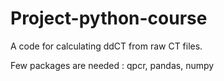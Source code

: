 # Project-python-course

A code for calculating ddCT from raw CT files.

Few packages are needed :
qpcr, pandas, numpy

